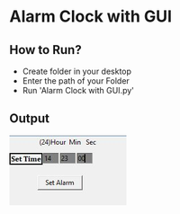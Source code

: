 # Alarm Clock with GUI 

## How to Run?

* Create folder in your desktop 
* Enter the path of your Folder
* Run 'Alarm Clock with GUI.py'

## Output

![Output](Output.JPG)
